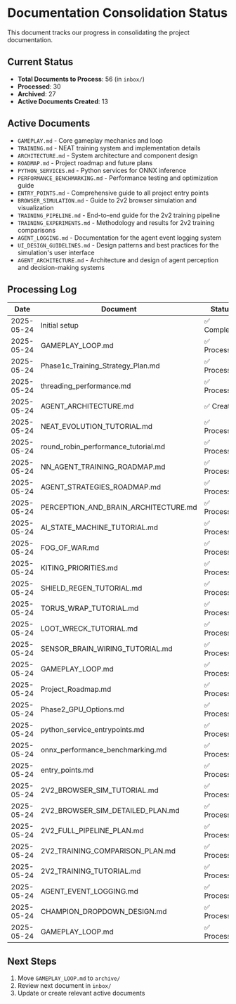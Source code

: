 # Documentation Consolidation Status

This document tracks our progress in consolidating the project documentation.

## Current Status
- **Total Documents to Process**: 56 (in `inbox/`)
- **Processed**: 30
- **Archived**: 27
- **Active Documents Created**: 13

## Active Documents
- `GAMEPLAY.md` - Core gameplay mechanics and loop
- `TRAINING.md` - NEAT training system and implementation details
- `ARCHITECTURE.md` - System architecture and component design
- `ROADMAP.md` - Project roadmap and future plans
- `PYTHON_SERVICES.md` - Python services for ONNX inference
- `PERFORMANCE_BENCHMARKING.md` - Performance testing and optimization guide
- `ENTRY_POINTS.md` - Comprehensive guide to all project entry points
- `BROWSER_SIMULATION.md` - Guide to 2v2 browser simulation and visualization
- `TRAINING_PIPELINE.md` - End-to-end guide for the 2v2 training pipeline
- `TRAINING_EXPERIMENTS.md` - Methodology and results for 2v2 training comparisons
- `AGENT_LOGGING.md` - Documentation for the agent event logging system
- `UI_DESIGN_GUIDELINES.md` - Design patterns and best practices for the simulation's user interface
- `AGENT_ARCHITECTURE.md` - Architecture and design of agent perception and decision-making systems

## Processing Log

| Date       | Document | Status | Notes |
|------------|----------|--------|-------|
| 2025-05-24 | Initial setup | ✅ Complete | Created inbox and tracking |
| 2025-05-24 | GAMEPLAY_LOOP.md | ✅ Processed | Content moved to GAMEPLAY.md |
| 2025-05-24 | Phase1c_Training_Strategy_Plan.md | ✅ Processed | Content integrated into TRAINING.md || 2025-05-24 | training_tournament_plan.md | ✅ Processed | Content integrated into TRAINING_PIPELINE.md || 2025-05-24 | nextgen_tournament_iteration.md | ✅ Processed | Content integrated into AGENT_EVALUATION.md || 2025-05-24 | round_robin_tournament_tutorial.md | ✅ Processed | Content integrated into AGENT_EVALUATION.md || 2025-05-24 | PHASE2_DUEL_TUTORIAL.md | ✅ Processed | Content used to create AGENT_EVALUATION.md || 2025-05-24 | PHASE1_TUTORIAL.md | ✅ Processed | Content integrated into SENSOR_ENCODING.md || 2025-05-24 | PHASE1_NEAREST_K_TUTORIAL.md | ✅ Processed | Content used to create SENSOR_ENCODING.md || 2025-05-24 | MidLevel_Training_Strategy_Tutorial.md | ✅ Processed | Content integrated into TRAINING.md || 2025-05-24 | MidLevel_Plateau_Busting_Tutorial.md | ✅ Processed | Content integrated into TRAINING.md || 2025-05-24 | MidLevel_ModelNaming_Strategy_Tutorial.md | ✅ Processed | Content integrated into DEVELOPMENT.md || 2025-05-24 | MULTI_BRACKET_TRAINING_PLAN.md | ✅ Processed | Content integrated into TRAINING.md || 2025-05-24 | MIDLEVEL_SWE_TUTORIAL.md | ✅ Processed | Content used to create DEVELOPMENT.md || 2025-05-24 | TRAINING_STRATEGY_OPTIONS.md | ✅ Processed | Content integrated into TRAINING.md || 2025-05-24 | ROADMAP.md | ✅ Updated | Enhanced with gameplay features and technical roadmap |
| 2025-05-24 | threading_performance.md | ✅ Processed | Content integrated into PERFORMANCE_BENCHMARKING.md |
| 2025-05-24 | AGENT_ARCHITECTURE.md | ✅ Created | Comprehensive agent architecture documentation |
| 2025-05-24 | NEAT_EVOLUTION_TUTORIAL.md | ✅ Processed | Content moved to TRAINING.md |
| 2025-05-24 | round_robin_performance_tutorial.md | ✅ Processed | Content integrated into PERFORMANCE_BENCHMARKING.md |
| 2025-05-24 | NN_AGENT_TRAINING_ROADMAP.md | ✅ Processed | Content integrated into TRAINING.md |
| 2025-05-24 | AGENT_STRATEGIES_ROADMAP.md | ✅ Processed | Content integrated into GAMEPLAY.md |
| 2025-05-24 | PERCEPTION_AND_BRAIN_ARCHITECTURE.md | ✅ Processed | Content used to create ARCHITECTURE.md |
| 2025-05-24 | AI_STATE_MACHINE_TUTORIAL.md | ✅ Processed | Content integrated into GAMEPLAY.md |
| 2025-05-24 | FOG_OF_WAR.md | ✅ Processed | Content integrated into GAMEPLAY.md |
| 2025-05-24 | KITING_PRIORITIES.md | ✅ Processed | Content integrated into GAMEPLAY.md |
| 2025-05-24 | SHIELD_REGEN_TUTORIAL.md | ✅ Processed | Content integrated into GAMEPLAY.md |
| 2025-05-24 | TORUS_WRAP_TUTORIAL.md | ✅ Processed | Content integrated into GAMEPLAY.md |
| 2025-05-24 | LOOT_WRECK_TUTORIAL.md | ✅ Processed | Content integrated into GAMEPLAY.md |
| 2025-05-24 | SENSOR_BRAIN_WIRING_TUTORIAL.md | ✅ Processed | Content integrated into ARCHITECTURE.md |
| 2025-05-24 | GAMEPLAY_LOOP.md | ✅ Processed | Content integrated into GAMEPLAY.md |
| 2025-05-24 | Project_Roadmap.md | ✅ Processed | Content used to create ROADMAP.md |
| 2025-05-24 | Phase2_GPU_Options.md | ✅ Processed | Content integrated into ROADMAP.md |
| 2025-05-24 | python_service_entrypoints.md | ✅ Processed | Content used to create PYTHON_SERVICES.md |
| 2025-05-24 | onnx_performance_benchmarking.md | ✅ Processed | Content used to create PERFORMANCE_BENCHMARKING.md |
| 2025-05-24 | entry_points.md | ✅ Processed | Content used to create ENTRY_POINTS.md |
| 2025-05-24 | 2V2_BROWSER_SIM_TUTORIAL.md | ✅ Processed | Content used to create BROWSER_SIMULATION.md |
| 2025-05-24 | 2V2_BROWSER_SIM_DETAILED_PLAN.md | ✅ Processed | Content integrated into BROWSER_SIMULATION.md |
| 2025-05-24 | 2V2_FULL_PIPELINE_PLAN.md | ✅ Processed | Content used to create TRAINING_PIPELINE.md |
| 2025-05-24 | 2V2_TRAINING_COMPARISON_PLAN.md | ✅ Processed | Content used to create TRAINING_EXPERIMENTS.md |
| 2025-05-24 | 2V2_TRAINING_TUTORIAL.md | ✅ Processed | Content integrated into TRAINING.md |
| 2025-05-24 | AGENT_EVENT_LOGGING.md | ✅ Processed | Content used to create AGENT_LOGGING.md |
| 2025-05-24 | CHAMPION_DROPDOWN_DESIGN.md | ✅ Processed | Content integrated into UI_DESIGN_GUIDELINES.md |
| 2025-05-24 | GAMEPLAY_LOOP.md | ✅ Processed | Content integrated into GAMEPLAY.md |

## Next Steps
1. Move `GAMEPLAY_LOOP.md` to `archive/`
2. Review next document in `inbox/`
3. Update or create relevant active documents
